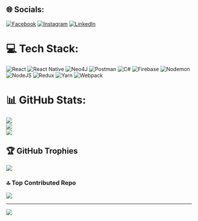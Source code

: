 
## 🌐 Socials:
[![Facebook](https://img.shields.io/badge/Facebook-%231877F2.svg?logo=Facebook&logoColor=white)](https://facebook.com/61553992427547) [![Instagram](https://img.shields.io/badge/Instagram-%23E4405F.svg?logo=Instagram&logoColor=white)](https://instagram.com/FlintCode ) [![LinkedIn](https://img.shields.io/badge/LinkedIn-%230077B5.svg?logo=linkedin&logoColor=white)](https://linkedin.com/in/nathbradley) 

# 💻 Tech Stack:
![React](https://img.shields.io/badge/react-%2320232a.svg?style=for-the-badge&logo=react&logoColor=%2361DAFB) ![React Native](https://img.shields.io/badge/react_native-%2320232a.svg?style=for-the-badge&logo=react&logoColor=%2361DAFB) ![Neo4J](https://img.shields.io/badge/Neo4j-008CC1?style=for-the-badge&logo=neo4j&logoColor=white) ![Postman](https://img.shields.io/badge/Postman-FF6C37?style=for-the-badge&logo=postman&logoColor=white) ![C#](https://img.shields.io/badge/c%23-%23239120.svg?style=for-the-badge&logo=csharp&logoColor=white) ![Firebase](https://img.shields.io/badge/firebase-%23039BE5.svg?style=for-the-badge&logo=firebase) ![Nodemon](https://img.shields.io/badge/NODEMON-%23323330.svg?style=for-the-badge&logo=nodemon&logoColor=%BBDEAD) ![NodeJS](https://img.shields.io/badge/node.js-6DA55F?style=for-the-badge&logo=node.js&logoColor=white) ![Redux](https://img.shields.io/badge/redux-%23593d88.svg?style=for-the-badge&logo=redux&logoColor=white) ![Yarn](https://img.shields.io/badge/yarn-%232C8EBB.svg?style=for-the-badge&logo=yarn&logoColor=white) ![Webpack](https://img.shields.io/badge/webpack-%238DD6F9.svg?style=for-the-badge&logo=webpack&logoColor=black)
# 📊 GitHub Stats:
![](https://github-readme-stats.vercel.app/api?username=export-default-nathaniel&theme=dark&hide_border=false&include_all_commits=false&count_private=false)<br/>
![](https://github-readme-streak-stats.herokuapp.com/?user=export-default-nathaniel&theme=dark&hide_border=false)<br/>
![](https://github-readme-stats.vercel.app/api/top-langs/?username=export-default-nathaniel&theme=dark&hide_border=false&include_all_commits=false&count_private=false&layout=compact)

## 🏆 GitHub Trophies
![](https://github-profile-trophy.vercel.app/?username=export-default-nathaniel&theme=radical&no-frame=false&no-bg=true&margin-w=4)

### 🔝 Top Contributed Repo
![](https://github-contributor-stats.vercel.app/api?username=export-default-nathaniel&limit=5&theme=dark&combine_all_yearly_contributions=true)

---
[![](https://visitcount.itsvg.in/api?id=FlintCode95&icon=0&color=0)](https://visitcount.itsvg.in)
